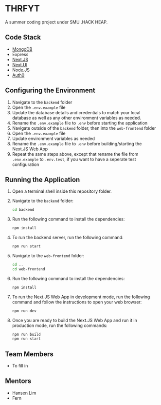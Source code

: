# THRFYT

A summer coding project under SMU .HACK HEAP.

## Code Stack

- [MongoDB](https://www.mongodb.com)
- Express
- [Next.JS](https://nextjs.org)
- [Next.UI](https://nextui.org)
- Node.JS
- [Auth0](https://auth0.com)

## Configuring the Environment

1. Navigate to the `backend` folder
2. Open the `.env.example` file
3. Update the database details and credentials to match your local database as well as any other environment variables as needed.
4. Rename the `.env.example` file to `.env` before starting the application
5. Navigate outside of the `backend` folder, then into the `web-frontend` folder
6. Open the `.env.example` file
7. Update environment variables as needed
8. Rename the `.env.example` file to `.env` before building/starting the Next.JS Web App
9. Repeat the same steps above, except that rename the file from `.env.example` to `.env.test`, if you want to have a seperate test configuration

## Running the Application

1. Open a terminal shell inside this repository folder.

2. Navigate to the `backend` folder:

   ```bash
   cd backend
    ```

3. Run the following command to install the dependencies:

   ```bash
   npm install
    ```

3. To run the backend server, run the following command:

   ```bash
   npm run start
    ```

4. Navigate to the `web-frontend` folder:

   ```bash
   cd ..
   cd web-frontend
    ```

5. Run the following command to install the dependencies:

   ```bash
   npm install
    ```

6. To run the Next.JS Web App in development mode, run the following command and follow the instructions to open your web browser:

   ```bash
   npm run dev
    ```

7. Once you are ready to build the Next.JS Web App and run it in production mode, run the following commands:

   ```bash
   npm run build
   npm run start
    ```

## Team Members

- To fill in

## Mentors

- [Hansen Lim](https://www.linkedin.com/in/hansen-lim/)
- Fern
